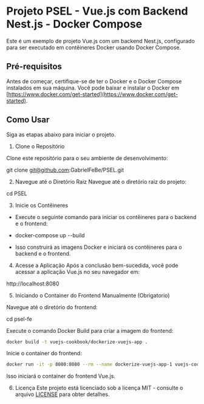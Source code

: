 # Projeto PSEL - Vue.js com Backend Nest.js - Docker Compose

Este é um exemplo de projeto Vue.js com um backend Nest.js, configurado para ser executado em contêineres Docker usando Docker Compose.

## Pré-requisitos

Antes de começar, certifique-se de ter o Docker e o Docker Compose instalados em sua máquina. Você pode baixar e instalar o Docker em [https://www.docker.com/get-started](https://www.docker.com/get-started).

## Como Usar

Siga as etapas abaixo para iniciar o projeto.

1.  Clone o Repositório

Clone este repositório para o seu ambiente de desenvolvimento:

git clone git@github.com:GabrielFeBe/PSEL.git

2. Navegue até o Diretório Raiz
   Navegue até o diretório raiz do projeto:

cd PSEL

3. Inicie os Contêineres

- Execute o seguinte comando para iniciar os contêineres para o backend e o frontend:

- docker-compose up --build

- Isso construirá as imagens Docker e iniciará os contêineres para o backend e o frontend.

4. Acesse a Aplicação
   Após a conclusão bem-sucedida, você pode acessar a aplicação Vue.js no seu navegador em:

http://localhost:8080

5. Iniciando o Container do Frontend Manualmente (Obrigatorio)

Navegue até o diretório do frontend:

cd psel-fe

Execute o comando Docker Build para criar a imagem do frontend:

```bash
docker build -t vuejs-cookbook/dockerize-vuejs-app .
```

Inicie o container do frontend:

```bash
docker run -it -p 8080:8080 --rm --name dockerize-vuejs-app-1 vuejs-cookbook/dockerize-vuejs-app
```

Isso iniciará o container do frontend Vue.js.

6. Licença
   Este projeto está licenciado sob a licença MIT - consulte o arquivo <a href=''>LICENSE<a> para obter detalhes.
